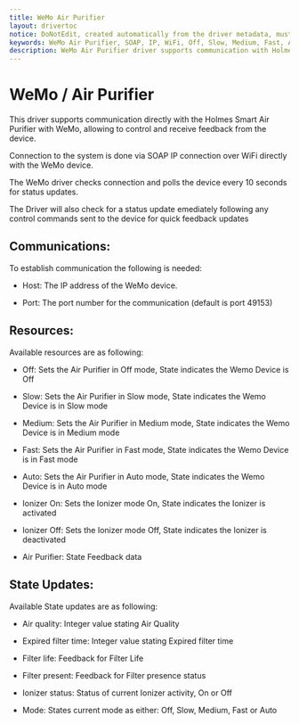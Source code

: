 ```yaml
---
title: WeMo Air Purifier
layout: drivertoc
notice: DoNotEdit, created automatically from the driver metadata, must be updated on the driver itself
keywords: WeMo Air Purifier, SOAP, IP, WiFi, Off, Slow, Medium, Fast, Auto, Ionizer On, Ionizer Off, Air Purifier, Air quality, Expired filter time, Filter life, Filter present, Ionizer status, Mode
description: WeMo Air Purifier driver supports communication with Holmes Smart Air Purifier with WeMo using SOAP IP connection over WiFi.
---
```

WeMo / Air Purifier 
========================= 

This driver supports communication directly with the Holmes Smart Air Purifier with WeMo, allowing to control and receive feedback from the device. 

Connection to the system is done via SOAP IP connection over WiFi directly with the WeMo device. 

The WeMo driver checks connection and polls the device every 10 seconds for status updates. 

The Driver will also check for a status update emediately following any control commands sent to the device for quick feedback updates 


Communications:
---------------

To establish communication the following is needed: 

 - Host: The IP address of the WeMo device. 

 - Port: The port number for the communication (default is port 49153) 




Resources:
---------------

Available resources are as following: 

 - Off: Sets the Air Purifier in Off mode, State indicates the Wemo Device is Off

 - Slow: Sets the Air Purifier in Slow mode, State indicates the Wemo Device is in Slow mode

 - Medium: Sets the Air Purifier in Medium mode, State indicates the Wemo Device is in Medium mode

 - Fast: Sets the Air Purifier in Fast mode, State indicates the Wemo Device is in Fast mode

 - Auto: Sets the Air Purifier in Auto mode, State indicates the Wemo Device is in Auto mode

 - Ionizer On: Sets the Ionizer mode On, State indicates the Ionizer is activated

 - Ionizer Off: Sets the Ionizer mode Off, State indicates the Ionizer is deactivated

 - Air Purifier: State Feedback data


State Updates: 
---------------

Available State updates are as following:

 - Air quality: Integer value stating Air Quality 


 - Expired filter time: Integer value stating Expired filter time


 - Filter life: Feedback for Filter Life


 - Filter present: Feedback for Filter presence status 


 - Ionizer status: Status of current Ionizer activity, On or Off


 - Mode: States current mode as either: Off, Slow, Medium, Fast or Auto

